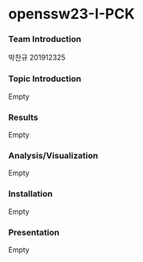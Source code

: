 # openssw23-I-PCK

### Team Introduction
박찬규 201912325

### Topic Introduction
Empty

### Results
Empty

### Analysis/Visualization
Empty

### Installation
Empty

### Presentation
Empty
